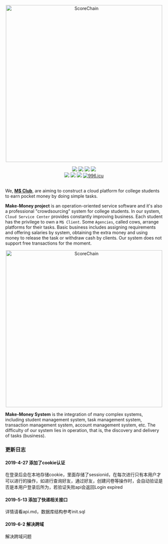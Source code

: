 <p align="center">
<img src="https://ws1.sinaimg.cn/large/006tKfTcly1g1p7ya6ib9j31hm0u0who.jpg" alt="ScoreChain" title="ScoreChain" length = "1400" width="500"/><br/>
</p>
<p align="center">
<a href="https://make-money-sysu.github.io/"><img src="https://img.shields.io/badge/club-M%24%20-red.svg"></a>
<a href="https://github.com/make-money-sysu"><img src="https://img.shields.io/badge/coverage-A-%2300ccee.svg"></a>
<a href="https://logojoy.com/"><img src="https://img.shields.io/badge/logo-logojoy-FFD700.svg"></a>
<a href="https://github.com/make-money-sysu"><img src="https://img.shields.io/appveyor/ci/gruntjs/grunt.svg"></a><br/>
<a href="https://github.com/make-money-sysu"><img src="https://img.shields.io/badge/platform-Win 10-388E8E.svg"></a>
<a href="https://github.com/make-money-sysu"><img src="https://img.shields.io/badge/copyright-M$ Club-blue.svg"></a>
<a href="https://github.com/make-money-sysu"><img src="https://img.shields.io/badge/date-3~7, 2019-66a033.svg"></a>
<a href="https://996.icu"><img src="https://img.shields.io/badge/link-996.icu-8855dd.svg" alt="996.icu"></a>
<br/><br/>
</p>

We, **[M$ Club](https://github.com/make-money-sysu)**, are aiming to construct a cloud platform for college students to earn pocket money by doing simple tasks. 

**Make-Money project** is an operation-oriented service software and it's also a professional "crowdsourcing" system for college students. In our system, `Cloud Service Center` provides constantly improving business. Each student has the privilege to own a `M$ Client`. Some `Agencies`, called cows, arrange platforms for their tasks. Basic business includes assigning requirements and offering salaries by system, obtaining the extra money and using money to release the task or withdraw cash by clients. Our system does not support free transactions for the moment.

<p align="center">
<img src="https://ws2.sinaimg.cn/bmiddle/006tKfTcgy1g11alobgjij318n0u0gq9.jpg" alt="ScoreChain" title="ScoreChain" length = "1400" width="500"/><br/>
</p>

**Make-Money System** is the integration of many complex systems, including student management system, task management system, transaction management system, account management system, etc. The difficulty of our system lies in operation, that is, the discovery and delivery of tasks (business).


### 更新日志
#### 2019-4-27 添加了cookie认证
在登录后会在本地存储cookie，里面存储了sessionid，在每次进行只有本用户才可以进行的操作，如进行查询好友，通过好友，创建问卷等操作时，会自动验证是否是本用户登录后所为，若验证失败api会返回Login expired

#### 2019-5-13 添加了快递相关接口
详情请看api.md，数据库结构参考init.sql

#### 2019-6-2 解决跨域
解决跨域问题